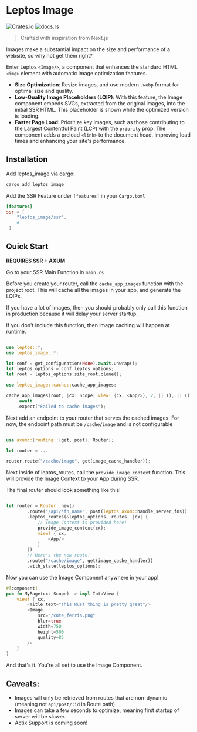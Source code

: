 # Leptos Image

[![Crates.io](https://img.shields.io/crates/v/leptos_image.svg)](https://crates.io/crates/leptos_image)
[![docs.rs](https://docs.rs/leptos_image/badge.svg)](https://docs.rs/leptos_image)

> Crafted with inspiration from Next.js

Images make a substantial impact on the size and performance of a website, so why not get them right?

Enter Leptos `<Image/>`, a component that enhances the standard HTML `<img>` element with automatic image optimization features.

- **Size Optimization**: Resize images, and use modern `.webp` format for optimal size and quality.
- **Low-Quality Image Placeholders (LQIP)**: With this feature, the Image component embeds SVGs, extracted from the original images, into the initial SSR HTML. This placeholder is shown while the optimized version is loading.
- **Faster Page Load**: Prioritize key images, such as those contributing to the Largest Contentful Paint (LCP) with the `priority` prop. The component adds a preload `<link>` to the document head, improving load times and enhancing your site's performance.

## Installation

Add leptos_image via cargo:

```bash
cargo add leptos_image
```

Add the SSR Feature under `[features]` in your `Cargo.toml`

```toml
[features]
ssr = [
    "leptos_image/ssr",
    # ...
 ]
```

## Quick Start

**REQUIRES SSR + AXUM**

Go to your SSR Main Function in `main.rs`

Before you create your router, call the `cache_app_images` function with the project root. This will cache all the images in your app, and generate the LQIPs.

If you have a lot of images, then you should probably only call this function in production because it will delay your server startup.

If you don't include this function, then image caching will happen at runtime.

```rust

use leptos::*;
use leptos_image::*;

let conf = get_configuration(None).await.unwrap();
let leptos_options = conf.leptos_options;
let root = leptos_options.site_root.clone();

use leptos_image::cache::cache_app_images;

cache_app_images(root, |cx: Scope| view! {cx, <App/>}, 2, || (), || ())
    .await
    .expect("Failed to cache images");

```

Next add an endpoint to your router that serves the cached images. For now, the endpoint path must be `/cache/image` and is not configurable

```rust

use axum::{routing::{get, post}, Router};

let router = ...

router.route("/cache/image", get(image_cache_handler));

```

Next inside of leptos_routes, call the `provide_image_context` function. This will provide the Image Context to your App during SSR.

The final router should look something like this!

```rust

let router = Router::new()
        .route("/api/*fn_name", post(leptos_axum::handle_server_fns))
        .leptos_routes(&leptos_options, routes, |cx| {
            // Image Context is provided here!
            provide_image_context(cx);
            view! { cx,
                <App/>
            }
        })
        // Here's the new route!
        .route("/cache/image", get(image_cache_handler))
        .with_state(leptos_options);

```

Now you can use the Image Component anywhere in your app!

```rust
#[component]
pub fn MyPage(cx: Scope) -> impl IntoView {
    view! { cx,
        <Title text="This Rust thing is pretty great"/>
        <Image
            src="/cute_ferris.png"
            blur=true
            width=750
            height=500
            quality=85
        />
    }
}
```

And that's it. You're all set to use the Image Component.

## Caveats:

- Images will only be retrieved from routes that are non-dynamic (meaning not `api/post/:id` in Route path).
- Images can take a few seconds to optimize, meaning first startup of server will be slower.
- Actix Support is coming soon!
